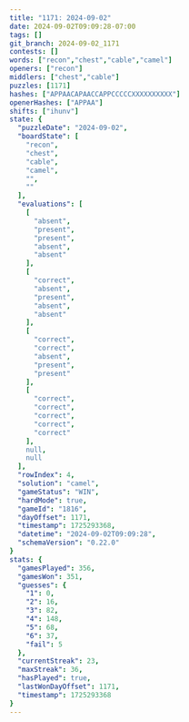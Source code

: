 ```yaml
---
title: "1171: 2024-09-02"
date: 2024-09-02T09:09:28-07:00
tags: []
git_branch: 2024-09-02_1171
contests: []
words: ["recon","chest","cable","camel"]
openers: ["recon"]
middlers: ["chest","cable"]
puzzles: [1171]
hashes: ["APPAACAPAACCAPPCCCCCXXXXXXXXXX"]
openerHashes: ["APPAA"]
shifts: ["ihunv"]
state: {
  "puzzleDate": "2024-09-02",
  "boardState": [
    "recon",
    "chest",
    "cable",
    "camel",
    "",
    ""
  ],
  "evaluations": [
    [
      "absent",
      "present",
      "present",
      "absent",
      "absent"
    ],
    [
      "correct",
      "absent",
      "present",
      "absent",
      "absent"
    ],
    [
      "correct",
      "correct",
      "absent",
      "present",
      "present"
    ],
    [
      "correct",
      "correct",
      "correct",
      "correct",
      "correct"
    ],
    null,
    null
  ],
  "rowIndex": 4,
  "solution": "camel",
  "gameStatus": "WIN",
  "hardMode": true,
  "gameId": "1816",
  "dayOffset": 1171,
  "timestamp": 1725293368,
  "datetime": "2024-09-02T09:09:28",
  "schemaVersion": "0.22.0"
}
stats: {
  "gamesPlayed": 356,
  "gamesWon": 351,
  "guesses": {
    "1": 0,
    "2": 16,
    "3": 82,
    "4": 148,
    "5": 68,
    "6": 37,
    "fail": 5
  },
  "currentStreak": 23,
  "maxStreak": 36,
  "hasPlayed": true,
  "lastWonDayOffset": 1171,
  "timestamp": 1725293368
}
---
```

<!-- more -->
